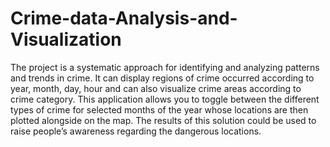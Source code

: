 # Crime-data-Analysis-and-Visualization
The project is a systematic approach for identifying and analyzing patterns and trends in crime. It can display regions of crime occurred according to year, month, day, hour and can also visualize crime areas according to crime category. This application allows you to toggle between the different types of crime for selected months of the year whose locations are then plotted alongside on the map. The results of this solution could be used to raise people’s awareness regarding the dangerous locations.
